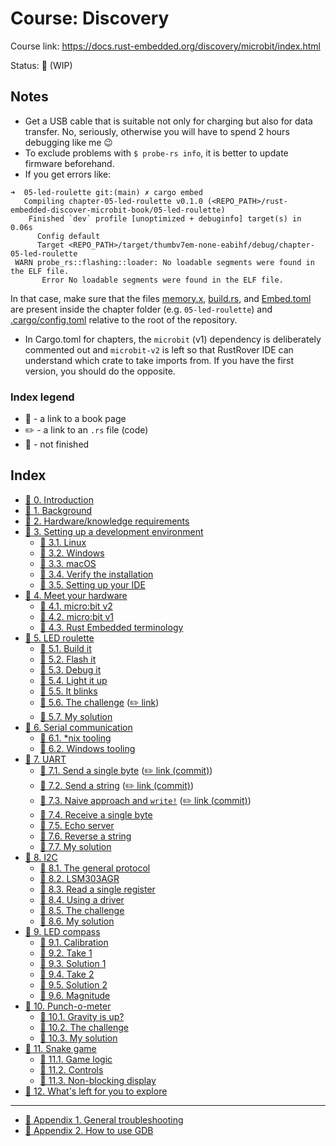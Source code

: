# Course: Discovery

Course link: https://docs.rust-embedded.org/discovery/microbit/index.html

Status: 🚧 (WIP)

## Notes

- Get a USB cable that is suitable not only for charging but also for data transfer. No, seriously, otherwise you will
  have to spend 2 hours debugging like me :wink:
- To exclude problems with `$ probe-rs info`, it is better to update firmware beforehand.
- If you get errors like:

```shell
➜  05-led-roulette git:(main) ✗ cargo embed       
   Compiling chapter-05-led-roulette v0.1.0 (<REPO_PATH>/rust-embedded-discover-microbit-book/05-led-roulette)
    Finished `dev` profile [unoptimized + debuginfo] target(s) in 0.06s
      Config default
      Target <REPO_PATH>/target/thumbv7em-none-eabihf/debug/chapter-05-led-roulette
 WARN probe_rs::flashing::loader: No loadable segments were found in the ELF file.
       Error No loadable segments were found in the ELF file.
```

In that case, make sure that the files [memory.x](05-led-roulette/memory.x), [build.rs](05-led-roulette/build.rs),
and [Embed.toml](05-led-roulette/Embed.toml) are present inside the chapter folder (e.g. `05-led-roulette`)
and [.cargo/config.toml](.cargo/config.toml) relative to the
root of the repository.

- In Cargo.toml for chapters, the `microbit` (v1) dependency is deliberately commented out and `microbit-v2` is left so
  that RustRover IDE can understand which crate to take imports from. If you have the first version, you should do the
  opposite.

### Index legend

- 📝 - a link to a book page
- ✏️ - a link to an `.rs` file (code)
- 🚧 - not finished

## Index

- [📝 0. Introduction](https://docs.rust-embedded.org/discovery/microbit/index.html)
- [📝 1. Background](https://docs.rust-embedded.org/discovery/microbit/01-background/index.html)
- [📝 2. Hardware/knowledge requirements](https://docs.rust-embedded.org/discovery/microbit/02-requirements/index.html)
- [📝 3. Setting up a development environment](https://docs.rust-embedded.org/discovery/microbit/03-setup/index.html)
    - [📝 3.1. Linux](https://docs.rust-embedded.org/discovery/microbit/03-setup/linux.html)
    - [📝 3.2. Windows](https://docs.rust-embedded.org/discovery/microbit/03-setup/windows.html)
    - [📝 3.3. macOS](https://docs.rust-embedded.org/discovery/microbit/03-setup/macos.html)
    - [📝 3.4. Verify the installation](https://docs.rust-embedded.org/discovery/microbit/03-setup/verify.html)
    - [📝 3.5. Setting up your IDE](https://docs.rust-embedded.org/discovery/microbit/03-setup/IDE.html)
- [📝 4. Meet your hardware](https://docs.rust-embedded.org/discovery/microbit/04-meet-your-hardware/index.html)
    - [📝 4.1. micro:bit v2](https://docs.rust-embedded.org/discovery/microbit/04-meet-your-hardware/microbit-v2.html)
    - [📝 4.2. micro:bit v1](https://docs.rust-embedded.org/discovery/microbit/04-meet-your-hardware/microbit-v1.html)
    - [📝 4.3. Rust Embedded terminology](https://docs.rust-embedded.org/discovery/microbit/04-meet-your-hardware/terminology.html)
- [📝 5. LED roulette](https://docs.rust-embedded.org/discovery/microbit/05-led-roulette/index.html)
    - [📝 5.1. Build it](https://docs.rust-embedded.org/discovery/microbit/05-led-roulette/build-it.html)
    - [📝 5.2. Flash it](https://docs.rust-embedded.org/discovery/microbit/05-led-roulette/flash-it.html)
    - [📝 5.3. Debug it](https://docs.rust-embedded.org/discovery/microbit/05-led-roulette/debug-it.html)
    - [📝 5.4. Light it up](https://docs.rust-embedded.org/discovery/microbit/05-led-roulette/light-it-up.html)
    - [📝 5.5. It blinks](https://docs.rust-embedded.org/discovery/microbit/05-led-roulette/it-blinks.html)
    - [📝 5.6. The challenge](https://docs.rust-embedded.org/discovery/microbit/05-led-roulette/the-challenge.html)
      ([✏️ link](05-led-roulette/src/main.rs))
    - [📝 5.7. My solution](https://docs.rust-embedded.org/discovery/microbit/05-led-roulette/my-solution.html)
- [📝 6. Serial communication](https://docs.rust-embedded.org/discovery/microbit/06-serial-communication/index.html)
    - [📝 6.1. \*nix tooling](https://docs.rust-embedded.org/discovery/microbit/06-serial-communication/nix-tooling.html)
    - [📝 6.2. Windows tooling](https://docs.rust-embedded.org/discovery/microbit/06-serial-communication/windows-tooling.html)
- [📝 7. UART](https://docs.rust-embedded.org/discovery/microbit/07-uart/index.html)
    - [📝 7.1. Send a single byte](https://docs.rust-embedded.org/discovery/microbit/07-uart/send-a-single-byte.html)
      ([✏️ link (commit)](https://github.com/s373r/rust-embedded-discover-microbit-book/blob/066476b8e3bab5bd198204ee4d0e395a8f5352f1/07-uart/src/main.rs))
    - [📝 7.2. Send a string](https://docs.rust-embedded.org/discovery/microbit/07-uart/send-a-string.html) ([✏️ link (commit)](https://github.com/s373r/rust-embedded-discover-microbit-book/blob/0c42b65dc18bee38a7e793d918f97f2882980834/07-uart/src/main.rs))
    - [📝 7.3. Naive approach and
      `write!`](https://docs.rust-embedded.org/discovery/microbit/07-uart/naive-approch-write.html) ([✏️ link (commit)](https://github.com/s373r/rust-embedded-discover-microbit-book/blob/2b9c6c33298415590353d74049b2958b4e407728/07-uart/src/main.rs))
    - [📝 7.4. Receive a single byte](https://docs.rust-embedded.org/discovery/microbit/07-uart/receive-a-single-byte.html)
    - [📝 7.5. Echo server](https://docs.rust-embedded.org/discovery/microbit/07-uart/echo-server.html)
    - [📝 7.6. Reverse a string](https://docs.rust-embedded.org/discovery/microbit/07-uart/reverse-a-string.html)
    - [📝 7.7. My solution](https://docs.rust-embedded.org/discovery/microbit/07-uart/my-solution.html)
- [📝 8. I2C](https://docs.rust-embedded.org/discovery/microbit/08-i2c/index.html)
    - [📝 8.1. The general protocol](https://docs.rust-embedded.org/discovery/microbit/08-i2c/the-general-protocol.html)
    - [📝 8.2. LSM303AGR](https://docs.rust-embedded.org/discovery/microbit/08-i2c/lsm303agr.html)
    - [📝 8.3. Read a single register](https://docs.rust-embedded.org/discovery/microbit/08-i2c/read-a-single-register.html)
    - [📝 8.4. Using a driver](https://docs.rust-embedded.org/discovery/microbit/08-i2c/using-a-driver.html)
    - [🚧 8.5. The challenge](https://docs.rust-embedded.org/discovery/microbit/08-i2c/the-challenge.html)
    - [🚧 8.6. My solution](https://docs.rust-embedded.org/discovery/microbit/08-i2c/my-solution.html)
- [🚧 9. LED compass](https://docs.rust-embedded.org/discovery/microbit/09-led-compass/index.html)
    - [🚧 9.1. Calibration](https://docs.rust-embedded.org/discovery/microbit/09-led-compass/calibration.html)
    - [🚧 9.2. Take 1](https://docs.rust-embedded.org/discovery/microbit/09-led-compass/take-1.html)
    - [🚧 9.3. Solution 1](https://docs.rust-embedded.org/discovery/microbit/09-led-compass/solution-1.html)
    - [🚧 9.4. Take 2](https://docs.rust-embedded.org/discovery/microbit/09-led-compass/take-2.html)
    - [🚧 9.5. Solution 2](https://docs.rust-embedded.org/discovery/microbit/09-led-compass/solution-2.html)
    - [🚧 9.6. Magnitude](https://docs.rust-embedded.org/discovery/microbit/09-led-compass/magnitude.html)
- [🚧 10. Punch-o-meter](https://docs.rust-embedded.org/discovery/microbit/10-punch-o-meter/index.html)
    - [🚧 10.1. Gravity is up?](https://docs.rust-embedded.org/discovery/microbit/10-punch-o-meter/gravity-is-up.html)
    - [🚧 10.2. The challenge](https://docs.rust-embedded.org/discovery/microbit/10-punch-o-meter/the-challenge.html)
    - [🚧 10.3. My solution](https://docs.rust-embedded.org/discovery/microbit/10-punch-o-meter/my-solution.html)
- [🚧 11. Snake game](https://docs.rust-embedded.org/discovery/microbit/11-snake-game/index.html)
    - [🚧 11.1. Game logic](https://docs.rust-embedded.org/discovery/microbit/11-snake-game/game-logic.html)
    - [🚧 11.2. Controls](https://docs.rust-embedded.org/discovery/microbit/11-snake-game/controls.html)
    - [🚧 11.3. Non-blocking display](https://docs.rust-embedded.org/discovery/microbit/11-snake-game/nonblocking-display.html)
- [🚧 12. What's left for you to explore](https://docs.rust-embedded.org/discovery/microbit/explore.html)

---

- [🚧 Appendix 1. General troubleshooting](https://docs.rust-embedded.org/discovery/microbit/appendix/1-general-troubleshooting/index.html)
- [🚧 Appendix 2. How to use GDB](https://docs.rust-embedded.org/discovery/microbit/appendix/2-how-to-use-gdb/index.html)
